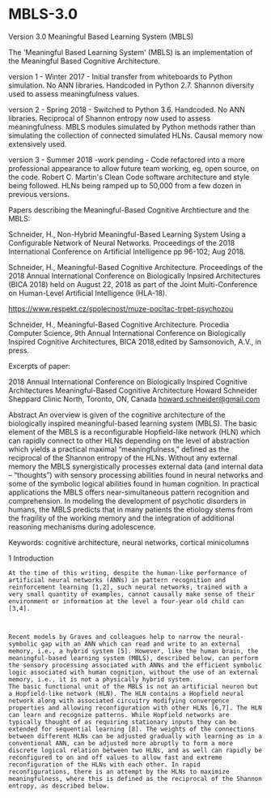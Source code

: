 # MBLS-3.0
Version 3.0  Meaningful Based Learning System (MBLS)

The 'Meaningful Based Learning System' (MBLS) is an implementation of the Meaningful Based Cognitive Architecture.

version 1 - Winter 2017 - Initial transfer from whiteboards to Python simulation. No ANN libraries. Handcoded in Python 2.7.
Shannon diversity used to assess meaningfulness values.

version 2 - Spring 2018 - Switched to Python 3.6. Handcoded. No ANN libraries. Reciprocal of Shannon entropy now used to assess meaningfulness. MBLS modules simulated by Python methods rather than simulating the collection of connected simulated HLNs. Causal memory now extensively used.

version 3 - Summer 2018 -work pending - Code refactored into a more professional appearance to allow future team working, eg, open source, on the code. Robert C. Martin's Clean Code software architecture and style being followed. HLNs being ramped up to 50,000 from a few dozen in previous versions.


Papers describing the Meaningful-Based Cognitive Archtiecture and the MBLS:

Schneider, H., Non-Hybrid Meaningful-Based Learning System Using a Configurable Network of Neural Networks. Proceedings of the 2018 International Conference on Artificial Intelligence pp 96-102; Aug 2018.

Schneider, H., Meaningful-Based Cognitive Architecture. Proceedings of the 2018 Annual International Conference on Biologically Inpsired Architectures (BICA 2018) held on August 22, 2018 as part of the Joint Multi-Conference on Human-Level Artificial Intelligence (HLA-18).

https://www.respekt.cz/spolecnost/muze-pocitac-trpet-psychozou

Schneider, H., Meaningful-Based Cognitive Architecture. Procedia Computer Science, 9th Annual International Conference on Biologically Inspired Cognitive Architectures, BICA 2018,edited by Samsonovich, A.V.,  in press.


Excerpts of paper:

2018 Annual International Conference on Biologically Inspired Cognitive Architectures
Meaningful-Based Cognitive Architecture
Howard Schneider
Sheppard Clinic North, Toronto, ON, Canada
howard.schneider@gmail.com 


Abstract
An overview is given of the cognitive architecture of the biologically inspired meaningful-based learning system (MBLS). The basic element of the MBLS is a reconfigurable Hopfield-like network (HLN) which can rapidly connect to other HLNs depending on the level of abstraction which yields a practical maximal “meaningfulness,” defined as the reciprocal of the Shannon entropy of the HLNs. Without any external memory the MBLS synergistically processes external data (and internal data – “thoughts”) with sensory processing abilities found in neural networks and some of the symbolic logical abilities found in human cognition. In practical applications the MBLS offers near-simultaneous pattern recognition and comprehension. In modeling the development of psychotic disorders in humans, the MBLS predicts that in many patients the etiology stems from the fragility of the working memory and the integration of additional reasoning mechanisms during adolescence. 

Keywords: cognitive architecture, neural networks, cortical minicolumns

1 Introduction
    
    At the time of this writing, despite the human-like performance of artificial neural networks (ANNs) in pattern recognition and reinforcement learning [1,2], such neural networks, trained with a very small quantity of examples, cannot causally make sense of their environment or information at the level a four-year old child can [3,4].
    
    
    
    Recent models by Graves and colleagues help to narrow the neural-symbolic gap with an ANN which can read and write to an external memory, i.e., a hybrid system [5]. However, like the human brain, the meaningful-based learning system (MBLS), described below, can perform the sensory processing associated with ANNs and the efficient symbolic logic associated with human cognition, without the use of an external memory, i.e., it is not a physically hybrid system.
    The basic functional unit of the MBLS is not an artificial neuron but a Hopfield-like network (HLN). The HLN contains a Hopfield neural network along with associated circuitry modifying convergence properties and allowing reconfiguration with other HLNs [6,7]. The HLN can learn and recognize patterns. While Hopfield networks are typically thought of as requiring stationary inputs they can be extended for sequential learning [8]. The weights of the connections between different HLNs can be adjusted gradually with learning as in a conventional ANN, can be adjusted more abruptly to form a more discrete logical relation between two HLNs, and as well can rapidly be reconfigured to on and off values to allow fast and extreme reconfiguration of the HLNs with each other. In rapid reconfigurations, there is an attempt by the HLNs to maximize meaningfulness, where this is defined as the reciprocal of the Shannon entropy, as described below.
